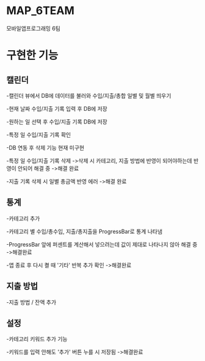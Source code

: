 # MAP_6TEAM
모바일앱프로그래밍 6팀

# 구현한 기능
## 캘린더

-캘린더 뷰에서 DB에 데이터를 불러와 수입/지출/총합 일별 및 월별 띄우기

-현재 날짜 수입/지출 기록 입력 후 DB에 저장

-원하는 일 선택 후 수입/지출 기록 DB에 저장

-특정 일 수입/지출 기록 확인

-DB 연동 후 삭제 기능 현재 미구현

-특정 일 수입/지출 기록 삭제
->삭제 시 카테고리, 지출 방법에 반영이 되어야하는데 반영이 안되어 해결 중
->해결 완료

-지출 기록 삭제 시 일별 총금액 반영 에러 
->해결 완료

## 통계

-카테고리 추가

-카테고리 별 수입/총수입, 지출/총지출을 ProgressBar로 통계 나타냄

-ProgressBar 앞에 퍼센트를 계산해서 넣으려는데 값이 제대로 나타나지 않아 해결 중
->해결완료

-앱 종료 후 다시 켤 때 '기타' 반복 추가 확인
->해결완료

## 지출 방법

-지출 방법 / 잔액 추가

## 설정

-카테고리 키워드 추가 기능 

-키워드를 입력 안해도 '추가' 버튼 누를 시 저장됨 ->해결완료
